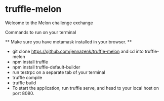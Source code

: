 # truffle-melon

Welcome to the Melon challenge exchange

Commands to run on your terminal 

** Make sure you have metamask installed in your browser. **

- git clone https://github.com/jennazenk/truffle-melon and cd into truffle-melon
- npm install truffle
- npm install truffle-default-builder
- run testrpc on a separate tab of your terminal
- truffle compile
- truffle build
- To start the application, run truffle serve, and head to your local host on port 8080. 

